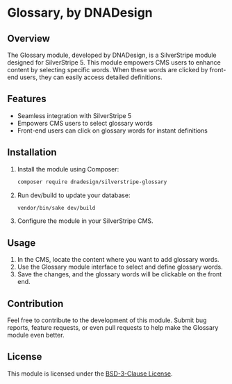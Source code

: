 # Glossary, by DNADesign

## Overview

The Glossary module, developed by DNADesign, is a SilverStripe module designed for SilverStripe 5. This module empowers CMS users to enhance content by selecting specific words. When these words are clicked by front-end users, they can easily access detailed definitions.

## Features

- Seamless integration with SilverStripe 5
- Empowers CMS users to select glossary words
- Front-end users can click on glossary words for instant definitions

## Installation

1. Install the module using Composer:

    ```bash
    composer require dnadesign/silverstripe-glossary
    ```

2. Run dev/build to update your database:

    ```bash
    vendor/bin/sake dev/build
    ```

3. Configure the module in your SilverStripe CMS.

## Usage

1. In the CMS, locate the content where you want to add glossary words.
2. Use the Glossary module interface to select and define glossary words.
3. Save the changes, and the glossary words will be clickable on the front end.

## Contribution

Feel free to contribute to the development of this module. Submit bug reports, feature requests, or even pull requests to help make the Glossary module even better.

## License

This module is licensed under the [BSD-3-Clause License](LICENSE.md).
